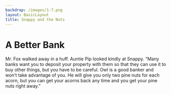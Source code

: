 ```yaml
---
backdrop: /images/1-7.png
layout: BasicLayout
title: Snappy and the Nuts
---
```


# A Better Bank

Mr. Fox walked away in a huff. Auntie Pip looked kindly at Snappy. “Many banks want you to deposit your property with them so that they can use it to buy other things, but you have to be careful. Owl is a good banker and won’t take advantage of you. He will give you only two pine nuts for each acorn, but you can get your acorns back any time and you get your pine nuts right away.”

<Helper id="7"/>

<Pagination previous="6" next="8"/>

